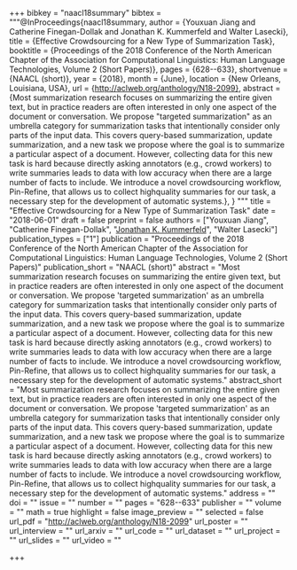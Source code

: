 +++
bibkey = "naacl18summary"
bibtex = """@InProceedings{naacl18summary,
  author    = {Youxuan Jiang and Catherine Finegan-Dollak and Jonathan K. Kummerfeld and Walter Lasecki},
  title     = {Effective Crowdsourcing for a New Type of Summarization Task},
  booktitle = {Proceedings of the 2018 Conference of the North American Chapter of the Association for Computational Linguistics: Human Language Technologies, Volume 2 (Short Papers)},
  pages     = {628--633},
  shortvenue = {NAACL (short)},
  year      = {2018},
  month     = {June},
  location  = {New Orleans, Louisiana, USA},
  url       = {http://aclweb.org/anthology/N18-2099},
  abstract  = {Most summarization research focuses on summarizing the entire given text, but in practice readers are often interested in only one aspect of the document or conversation. We propose "targeted summarization" as an umbrella category for summarization tasks that intentionally consider only parts of the input data. This covers query-based summarization, update summarization, and a new task we propose where the goal is to summarize a particular aspect of a document. However, collecting data for this new task is hard because directly asking annotators (e.g., crowd workers) to write summaries leads to data with low accuracy when there are a large number of facts to include.  We introduce a novel crowdsourcing workflow, Pin-Refine, that allows us to collect highquality summaries for our task, a necessary step for the development of automatic systems.},
}
"""
title = "Effective Crowdsourcing for a New Type of Summarization Task"
date = "2018-06-01"
draft = false
preprint = false
authors = ["Youxuan Jiang", "Catherine Finegan-Dollak", "<span style='text-decoration:underline;'>Jonathan K. Kummerfeld</span>", "Walter Lasecki"]
publication_types = ["1"]
publication = "Proceedings of the 2018 Conference of the North American Chapter of the Association for Computational Linguistics: Human Language Technologies, Volume 2 (Short Papers)"
publication_short = "NAACL (short)"
abstract = "Most summarization research focuses on summarizing the entire given text, but in practice readers are often interested in only one aspect of the document or conversation. We propose 'targeted summarization' as an umbrella category for summarization tasks that intentionally consider only parts of the input data. This covers query-based summarization, update summarization, and a new task we propose where the goal is to summarize a particular aspect of a document. However, collecting data for this new task is hard because directly asking annotators (e.g., crowd workers) to write summaries leads to data with low accuracy when there are a large number of facts to include.  We introduce a novel crowdsourcing workflow, Pin-Refine, that allows us to collect highquality summaries for our task, a necessary step for the development of automatic systems."
abstract_short = "Most summarization research focuses on summarizing the entire given text, but in practice readers are often interested in only one aspect of the document or conversation. We propose 'targeted summarization' as an umbrella category for summarization tasks that intentionally consider only parts of the input data. This covers query-based summarization, update summarization, and a new task we propose where the goal is to summarize a particular aspect of a document. However, collecting data for this new task is hard because directly asking annotators (e.g., crowd workers) to write summaries leads to data with low accuracy when there are a large number of facts to include.  We introduce a novel crowdsourcing workflow, Pin-Refine, that allows us to collect highquality summaries for our task, a necessary step for the development of automatic systems."
address = ""
doi = ""
issue = ""
number = ""
pages = "628--633"
publisher = ""
volume = ""
math = true
highlight = false
image_preview = ""
selected = false
url_pdf = "http://aclweb.org/anthology/N18-2099"
url_poster = ""
url_interview = ""
url_arxiv = ""
url_code = ""
url_dataset = ""
url_project = ""
url_slides = ""
url_video = ""



+++